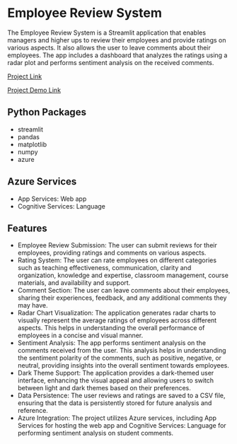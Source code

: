 # Employee Review System
The Employee Review System is a Streamlit application that enables managers and higher ups to review their employees and provide ratings on various aspects. It also allows the user to leave comments about their employees. The app includes a dashboard that analyzes the ratings using a radar plot and performs sentiment analysis on the received comments.

[Project Link](https://employee-review.azurewebsites.net/)

[Project Demo Link](https://www.youtube.com/watch?v=hLzfiogDQJc)

## Python Packages
* streamlit
* pandas
* matplotlib
* numpy
* azure

## Azure Services
* App Services: Web app
* Cognitive Services: Language

## Features
* Employee Review Submission: The user can submit reviews for their employees, providing ratings and comments on various aspects.
* Rating System: The user can rate employees on different categories such as teaching effectiveness, communication, clarity and organization, knowledge and expertise, classroom management, course materials, and availability and support.
* Comment Section: The user can leave comments about their employees, sharing their experiences, feedback, and any additional comments they may have.
* Radar Chart Visualization: The application generates radar charts to visually represent the average ratings of employees across different aspects. This helps in understanding the overall performance of employees in a concise and visual manner.
* Sentiment Analysis: The app performs sentiment analysis on the comments received from the user. This analysis helps in understanding the sentiment polarity of the comments, such as positive, negative, or neutral, providing insights into the overall sentiment towards employees.
* Dark Theme Support: The application provides a dark-themed user interface, enhancing the visual appeal and allowing users to switch between light and dark themes based on their preferences.
* Data Persistence: The user reviews and ratings are saved to a CSV file, ensuring that the data is persistently stored for future analysis and reference.
* Azure Integration: The project utilizes Azure services, including App Services for hosting the web app and Cognitive Services: Language for performing sentiment analysis on student comments.

